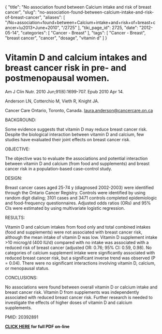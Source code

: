 {
    "title": "No association found between Calcium intake and risk of breast cancer",
    "slug": "no-association-found-between-calcium-intake-and-risk-of-breast-cancer",
    "aliases": [
        "/No+association+found+between+Calcium+intake+and+risk+of+breast+cancer+\u2013+June+2010",
        "/2725"
    ],
    "tiki_page_id": 2725,
    "date": "2012-05-14",
    "categories": [
        "Cancer - Breast"
    ],
    "tags": [
        "Cancer - Breast",
        "breast cancer",
        "cancer",
        "dosage",
        "vitamin d"
    ]
}


# Vitamin D and calcium intakes and breast cancer risk in pre- and postmenopausal women.

Am J Clin Nutr. 2010 Jun;91(6):1699-707. Epub 2010 Apr 14.

Anderson LN, Cotterchio M, Vieth R, Knight JA.

Cancer Care Ontario, Toronto, Canada. laura.anderson@cancercare.on.ca 

BACKGROUND:

Some evidence suggests that vitamin D may reduce breast cancer risk. Despite the biological interaction between vitamin D and calcium, few studies have evaluated their joint effects on breast cancer risk.

OBJECTIVE:

The objective was to evaluate the associations and potential interaction between vitamin D and calcium (from food and supplements) and breast cancer risk in a population-based case-control study.

DESIGN:

Breast cancer cases aged 25-74 y (diagnosed 2002-2003) were identified through the Ontario Cancer Registry. Controls were identified by using random digit dialing; 3101 cases and 3471 controls completed epidemiologic and food-frequency questionnaires. Adjusted odds ratios (ORs) and 95% CIs were estimated by using multivariate logistic regression.

RESULTS:

Vitamin D and calcium intakes from food only and total combined intakes (food and supplements) were not associated with breast cancer risk, although the mean intake of vitamin D was low. Vitamin D supplement intake >10 microg/d (400 IU/d) compared with no intake was associated with a reduced risk of breast cancer (adjusted OR: 0.76; 95% CI: 0.59, 0.98). No categories of calcium supplement intake were significantly associated with reduced breast cancer risk, but a significant inverse trend was observed (P = 0.04). There were no significant interactions involving vitamin D, calcium, or menopausal status.

CONCLUSIONS:

No associations were found between overall vitamin D or calcium intake and breast cancer risk. Vitamin D from supplements was independently associated with reduced breast cancer risk. Further research is needed to investigate the effects of higher doses of vitamin D and calcium supplements.

PMID: 20392891

 **[CLICK HERE](http://www.ajcn.org/content/91/6/1699.long) for full PDF on-line**